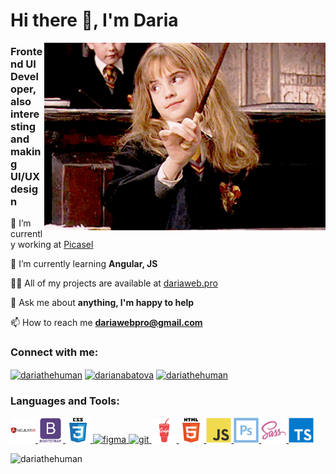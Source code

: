 <h1>Hi there 👋, I'm Daria</h1>

<img align="right" alt="GIF" src="https://raw.githubusercontent.com/dariathehuman/dariathehuman/master/Hermione.gif" width="450" />

<h3>Frontend UI Developer, also interesting and making UI/UX design</h3>


🔭 I’m currently working at [Picasel](https://picasel.agency/)

🌱 I’m currently learning **Angular, JS**

👨‍💻 All of my projects are available at [dariaweb.pro](https://dariaweb.pro)

💬 Ask me about **anything, I'm happy to help**

📫 How to reach me **dariawebpro@gmail.com**

<h3 align="left">Connect with me:</h3>
<p align="left">
<a href="https://twitter.com/dariathehuman" target="blank"><img align="center" src="https://cdn.jsdelivr.net/npm/simple-icons@3.0.1/icons/twitter.svg" alt="dariathehuman" height="30" width="40" /></a>
<a href="https://linkedin.com/in/darianabatova" target="blank"><img align="center" src="https://cdn.jsdelivr.net/npm/simple-icons@3.0.1/icons/linkedin.svg" alt="darianabatova" height="30" width="40" /></a>
<a href="https://www.behance.net/dariathehuman" target="blank"><img align="center" src="https://cdn.jsdelivr.net/npm/simple-icons@3.0.1/icons/behance.svg" alt="dariathehuman" height="30" width="40" /></a>
</p>

<h3 align="left">Languages and Tools:</h3>
<p align="left"> <a href="https://angular.io" target="_blank"> <img src="https://raw.githubusercontent.com/devicons/devicon/master/icons/angularjs/angularjs-original-wordmark.svg" alt="angularjs" width="40" height="40"/> </a> <a href="https://getbootstrap.com" target="_blank"> <img src="https://raw.githubusercontent.com/devicons/devicon/master/icons/bootstrap/bootstrap-plain-wordmark.svg" alt="bootstrap" width="40" height="40"/> </a> <a href="https://www.w3schools.com/css/" target="_blank"> <img src="https://raw.githubusercontent.com/devicons/devicon/master/icons/css3/css3-original-wordmark.svg" alt="css3" width="40" height="40"/> </a> <a href="https://www.figma.com/" target="_blank"> <img src="https://www.vectorlogo.zone/logos/figma/figma-icon.svg" alt="figma" width="40" height="40"/> </a> <a href="https://git-scm.com/" target="_blank"> <img src="https://www.vectorlogo.zone/logos/git-scm/git-scm-icon.svg" alt="git" width="40" height="40"/> </a> <a href="https://gulpjs.com" target="_blank"> <img src="https://raw.githubusercontent.com/devicons/devicon/master/icons/gulp/gulp-plain.svg" alt="gulp" width="40" height="40"/> </a> <a href="https://www.w3.org/html/" target="_blank"> <img src="https://raw.githubusercontent.com/devicons/devicon/master/icons/html5/html5-original-wordmark.svg" alt="html5" width="40" height="40"/> </a> <a href="https://developer.mozilla.org/en-US/docs/Web/JavaScript" target="_blank"> <img src="https://raw.githubusercontent.com/devicons/devicon/master/icons/javascript/javascript-original.svg" alt="javascript" width="40" height="40"/> </a> <a href="https://www.photoshop.com/en" target="_blank"> <img src="https://raw.githubusercontent.com/devicons/devicon/master/icons/photoshop/photoshop-line.svg" alt="photoshop" width="40" height="40"/> </a> <a href="https://sass-lang.com" target="_blank"> <img src="https://raw.githubusercontent.com/devicons/devicon/master/icons/sass/sass-original.svg" alt="sass" width="40" height="40"/> </a> <a href="https://www.typescriptlang.org/" target="_blank"> <img src="https://raw.githubusercontent.com/devicons/devicon/master/icons/typescript/typescript-original.svg" alt="typescript" width="40" height="40"/> </a> </p>

<p><img align="left" src="https://github-readme-stats.vercel.app/api/top-langs?username=dariathehuman&show_icons=true&locale=en&layout=compact" alt="dariathehuman" /></p>
